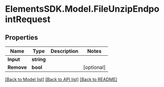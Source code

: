 # ElementsSDK.Model.FileUnzipEndpointRequest

## Properties

Name | Type | Description | Notes
------------ | ------------- | ------------- | -------------
**Input** | **string** |  | 
**Remove** | **bool** |  | [optional] 

[[Back to Model list]](../README.md#documentation-for-models) [[Back to API list]](../README.md#documentation-for-api-endpoints) [[Back to README]](../README.md)


